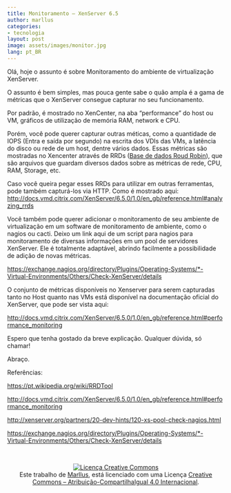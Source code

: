 ```yaml
---
title: Monitoramento – XenServer 6.5
author: marllus
categories:
- tecnologia
layout: post
image: assets/images/monitor.jpg
lang: pt_BR
---
```


Olá, hoje o assunto é sobre Monitoramento do ambiente de virtualização XenServer.

O assunto é bem simples, mas pouca gente sabe o quão ampla é a gama de métricas que o XenServer consegue capturar no seu funcionamento.

Por padrão, é mostrado no XenCenter, na aba “performance” do host ou VM, gráficos de utilização de memória RAM, network e CPU.

Porém, você pode querer capturar outras méticas, como a quantidade de IOPS (Entra e saída por segundo) na escrita dos VDIs das VMs, a latência do disco ou rede de um host, dentre vários dados. Essas métricas são mostradas no Xencenter através de RRDs (<a href="https://pt.wikipedia.org/wiki/RRDTool" target="_blank">Base de dados Roud Robin</a>), que são arquivos que guardam diversos dados sobre as métricas de rede, CPU, RAM, Storage, etc.

Caso você queira pegar esses RRDs para utilizar em outras ferramentas, pode também capturá-los via HTTP. Como é mostrado aqui: <a href="http://docs.vmd.citrix.com/XenServer/6.5.0/1.0/en_gb/reference.html#analyzing_rrds" target="_blank">http://docs.vmd.citrix.com/XenServer/6.5.0/1.0/en_gb/reference.html#analyzing_rrds</a>

Você também pode querer adicionar o monitoramento de seu ambiente de virtualização em um software de monitoramento de ambiente, como o nagios ou cacti. Deixo um link aqui de um script para nagios para monitoramento de diversas informações em um pool de servidores XenServer. Ele é totalmente adaptável, abrindo facilmente a possibilidade de adição de novas métricas.
  
<a href="https://exchange.nagios.org/directory/Plugins/Operating-Systems/*-Virtual-Environments/Others/Check-XenServer/details" target="_blank">https://exchange.nagios.org/directory/Plugins/Operating-Systems/*-Virtual-Environments/Others/Check-XenServer/details</a>

O conjunto de métricas disponíveis no Xenserver para serem capturadas tanto no Host quanto nas VMs está disponível na documentação oficial do XenServer, que pode ser vista aqui:
  
<a href="http://docs.vmd.citrix.com/XenServer/6.5.0/1.0/en_gb/reference.html#performance_monitoring" target="_blank">http://docs.vmd.citrix.com/XenServer/6.5.0/1.0/en_gb/reference.html#performance_monitoring</a>

Espero que tenha gostado da breve explicação. Qualquer dúvida, só chamar!
  
Abraço.

Referências:
  
<a href="https://pt.wikipedia.org/wiki/RRDTool" target="_blank">https://pt.wikipedia.org/wiki/RRDTool</a>
  
<a href="http://docs.vmd.citrix.com/XenServer/6.5.0/1.0/en_gb/reference.html#performance_monitoring" target="_blank">http://docs.vmd.citrix.com/XenServer/6.5.0/1.0/en_gb/reference.html#performance_monitoring</a>
  
<a href="http://xenserver.org/partners/20-dev-hints/120-xs-pool-check-nagios.html" target="_blank">http://xenserver.org/partners/20-dev-hints/120-xs-pool-check-nagios.html</a>
  
<a href="https://exchange.nagios.org/directory/Plugins/Operating-Systems/*-Virtual-Environments/Others/Check-XenServer/details" target="_blank">https://exchange.nagios.org/directory/Plugins/Operating-Systems/*-Virtual-Environments/Others/Check-XenServer/details</a>

&nbsp;

<p style="text-align: center;">
  <a href="http://creativecommons.org/licenses/by-sa/4.0/" rel="license"><img style="border-width: 0;" src="https://i.creativecommons.org/l/by-sa/4.0/88x31.png" alt="Licença Creative Commons" /></a><br /> Este trabalho de <a href="http://ports.marllus.com">Marllus</a>, está licenciado com uma Licença <a href="http://creativecommons.org/licenses/by-sa/4.0/" rel="license">Creative Commons &#8211; Atribuição-CompartilhaIgual 4.0 Internacional</a>.
</p>
